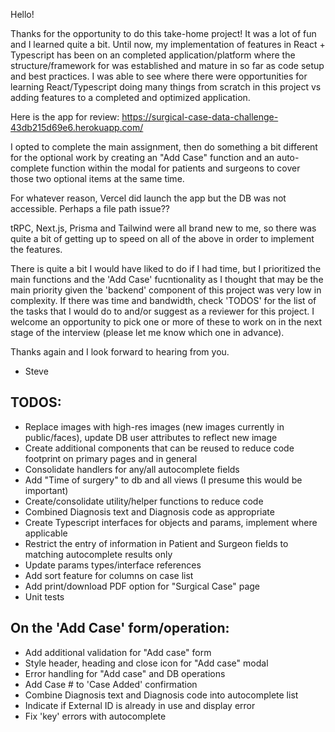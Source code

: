 
Hello!

Thanks for the opportunity to do this take-home project!  It was a lot of fun and I learned quite a bit.  Until now, my implementation of features in React + Typescript has been on an completed application/platform where the structure/framework for was established and mature in so far as code setup and best practices.  I was able to see where there were opportunities for learning React/Typescript doing many things from scratch in this project vs adding features to a completed and optimized application.

Here is the app for review:
https://surgical-case-data-challenge-43db215d69e6.herokuapp.com/

I opted to complete the main assignment, then do something a bit different for the optional work by creating an "Add Case" function and an auto-complete function within the modal for patients and surgeons to cover those two optional items at the same time.  

For whatever reason, Vercel did launch the app but the DB was not accessible. Perhaps a file path issue??

tRPC, Next.js, Prisma and Tailwind were all brand new to me, so there was quite a bit of getting up to speed on all of the above in order to implement the features.

There is quite a bit I would have liked to do if I had time, but I prioritized the main functions and the 'Add Case' fucntionality as I thought that may be the main priority given the 'backend' component of this project was very low in complexity.   If there was time and bandwidth, check 'TODOS' for the list of the tasks that I would do to and/or suggest as a reviewer for this project.  I welcome an opportunity to pick one or more of these to work on in the next stage of the interview (please let me know which one in advance).

Thanks again and I look forward to hearing from you.

- Steve

## TODOS:

- Replace images with high-res images (new images currently in public/faces), update DB user attributes to reflect new image
- Create additional components that can be reused to reduce code footprint on primary pages and in general
- Consolidate handlers for any/all autocomplete fields
- Add "Time of surgery" to db and all views (I presume this would be important)
- Create/consolidate utility/helper functions to reduce code
- Combined Diagnosis text and Diagnosis code as appropriate
- Create Typescript interfaces for objects and params, implement where applicable
- Restrict the entry of information in Patient and Surgeon fields to matching autocomplete results only
- Update params types/interface references
- Add sort feature for columns on case list
- Add print/download PDF option for "Surgical Case" page
- Unit tests

## On the 'Add Case' form/operation:

- Add additional validation for "Add case" form
- Style header, heading and close icon for "Add case" modal
- Error handling for "Add case" and DB operations
- Add Case # to 'Case Added' confirmation
- Combine Diagnosis text and Diagnosis code into autocomplete list
- Indicate if External ID is already in use and display error
- Fix 'key' errors with autocomplete
